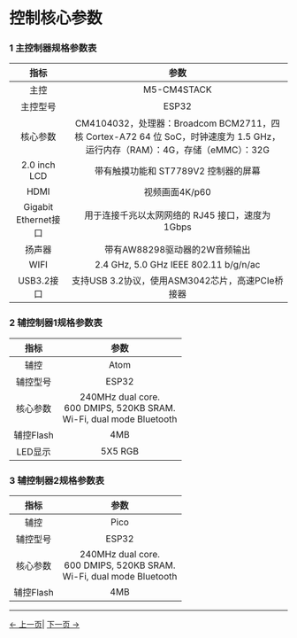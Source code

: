 # 控制核心参数


### 1 主控制器规格参数表

| 指标            | 参数         |
| :---------------: | :----------------: |
| 主控     | M5-CM4STACK      |
| 主控型号 | ESP32            |
| 核心参数             | CM4104032，处理器：Broadcom BCM2711，四核 Cortex-A72 64 位 SoC，时钟速度为 1.5 GHz，运行内存（RAM）：4G，存储（eMMC）：32G |
| 2.0 inch LCD        | 带有触摸功能和 ST7789V2 控制器的屏幕           |
| HDMI        | 视频画面4K/p60            |
| Gigabit Ethernet接口         | 用于连接千兆以太网网络的 RJ45 接口，速度为1Gbps    |
| 扬声器       | 带有AW88298驱动器的2W音频输出 |
| WIFI       | 2.4 GHz, 5.0 GHz IEEE 802.11 b/g/n/ac |
| USB3.2接口      | 支持USB 3.2协议，使用ASM3042芯片，高速PCIe桥接器 |

### 2 辅控制器1规格参数表

| 指标            | 参数          |
| :--------------: | :----------------: |
| 辅控 | Atom              |
| 辅控型号 | ESP32       |
| 核心参数 | 240MHz dual core. <br> 600 DMIPS, 520KB SRAM. <br> Wi-Fi, dual mode Bluetooth |
| 辅控Flash | 4MB                |
| LED显示 | 5X5 RGB |

### 3 辅控制器2规格参数表

| 指标           | 参数          |
| :---------------: | :----------------: |
| 辅控 | Pico               |
| 辅控型号 | ESP32       |
| 核心参数 | 240MHz dual core. <br> 600 DMIPS, 520KB SRAM. <br> Wi-Fi, dual mode Bluetooth |
| 辅控Flash | 4MB                |
---

[← 上一页](../2-ProductFeature/2.1-MachineSpecification.md)| [下一页 →](../2-ProductFeature/2.3-MechanicalStructureParameter.md)
